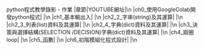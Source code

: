 python程式教學錄影 - 作業
|章節|YOUTUBE網址|\n
|ch0_使用GoogleColab開發python程式| |\n
|ch1_基本輸出入| |\n
|ch2_2_字串(string)及其運算| |\n
|ch2_3_列表(list)資料及其運算| |\n
|ch2_4_字典(dict)資料及其運算| |\n
|ch3_決策與選擇結構(SELECTION /DECISION)字典(dict)資料及其運算| |\n
|ch4_廻圈loop| |\n
|ch5_函數| |\n
|ch6_初階模組化程式設計| |\n
